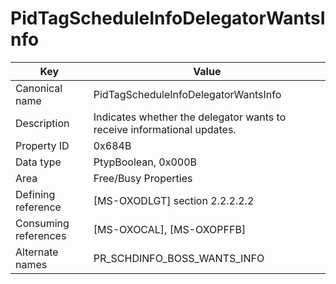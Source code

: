 # PidTagScheduleInfoDelegatorWantsInfo

| Key | Value |
|---|---|
| Canonical name | PidTagScheduleInfoDelegatorWantsInfo |
| Description | Indicates whether the delegator wants to receive informational updates. |
| Property ID | 0x684B |
| Data type | PtypBoolean, 0x000B |
| Area | Free/Busy Properties |
| Defining reference | [MS-OXODLGT] section 2.2.2.2.2 |
| Consuming references | [MS-OXOCAL], [MS-OXOPFFB] |
| Alternate names | PR_SCHDINFO_BOSS_WANTS_INFO |
